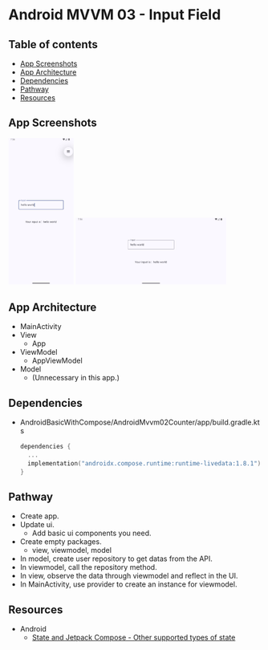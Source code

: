 <!-- omit in toc -->
# Android MVVM 03 - Input Field

<!-- omit in toc -->
## Table of contents

- [App Screenshots](#app-screenshots)
- [App Architecture](#app-architecture)
- [Dependencies](#dependencies)
- [Pathway](#pathway)
- [Resources](#resources)

## App Screenshots

<img src="../images/mvvm03_app_screenshot_01.png" alt="The App Architecture" width="130"/>

<img src="../images/mvvm03_app_screenshot_02.png" alt="The App Architecture" width="300"/>

## App Architecture

- MainActivity
- View
  - App
- ViewModel
  - AppViewModel
- Model
  - (Unnecessary in this app.)

## Dependencies

- AndroidBasicWithCompose/AndroidMvvm02Counter/app/build.gradle.kts

  ```kts
  dependencies {
    ...
    implementation("androidx.compose.runtime:runtime-livedata:1.8.1")
  }
  ```

## Pathway

- Create app.
- Update ui.
  - Add basic ui components you need.
- Create empty packages.
  - view, viewmodel, model
- In model, create user repository to get datas from the API.
- In viewmodel, call the repository method.
- In view, observe the data through viewmodel and reflect in the UI.
- In MainActivity, use provider to create an instance for viewmodel.

## Resources

- Android
  - [State and Jetpack Compose - Other supported types of state](https://developer.android.com/develop/ui/compose/state#use-other-types-of-state-in-jetpack-compose)
